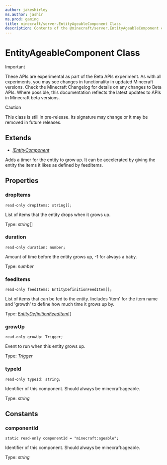 ```yaml
---
author: jakeshirley
ms.author: jashir
ms.prod: gaming
title: minecraft/server.EntityAgeableComponent Class
description: Contents of the @minecraft/server.EntityAgeableComponent class.
---
```

# EntityAgeableComponent Class
>[!IMPORTANT]
>These APIs are experimental as part of the Beta APIs experiment. As with all experiments, you may see changes in functionality in updated Minecraft versions. Check the Minecraft Changelog for details on any changes to Beta APIs. Where possible, this documentation reflects the latest updates to APIs in Minecraft beta versions.

> [!CAUTION]
> This class is still in pre-release.  Its signature may change or it may be removed in future releases.

## Extends
- [*IEntityComponent*](IEntityComponent.md)

Adds a timer for the entity to grow up. It can be accelerated by giving the entity the items it likes as defined by feedItems.

## Properties

### **dropItems**
`read-only dropItems: string[];`

List of items that the entity drops when it grows up.

Type: *string*[]

### **duration**
`read-only duration: number;`

Amount of time before the entity grows up, -1 for always a baby.

Type: *number*

### **feedItems**
`read-only feedItems: EntityDefinitionFeedItem[];`

List of items that can be fed to the entity. Includes 'item' for the item name and 'growth' to define how much time it grows up by.

Type: [*EntityDefinitionFeedItem*](EntityDefinitionFeedItem.md)[]

### **growUp**
`read-only growUp: Trigger;`

Event to run when this entity grows up.

Type: [*Trigger*](Trigger.md)

### **typeId**
`read-only typeId: string;`

Identifier of this component. Should always be minecraft:ageable.

Type: *string*

## Constants

### **componentId**
`static read-only componentId = "minecraft:ageable";`

Identifier of this component. Should always be minecraft:ageable.

Type: *string*